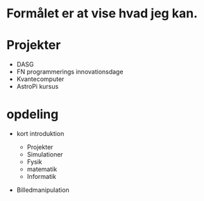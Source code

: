 # Formålet er at vise hvad jeg kan.

# Projekter
- DASG
- FN programmerings innovationsdage
- Kvantecomputer
- AstroPi kursus


# opdeling
* kort introduktion
  - Projekter
  - Simulationer
  - Fysik
  - matematik
  - Informatik

* Billedmanipulation
